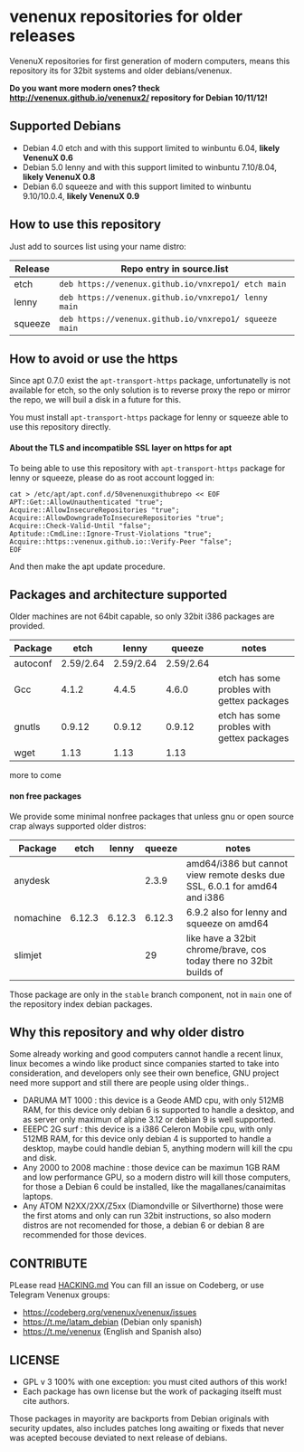# venenux repositories for older releases

VenenuX repositories for first generation of modern computers, means this repository its for 32bit systems and older debians/venenux.

**Do you want more modern ones? theck http://venenux.github.io/venenux2/ repository for Debian 10/11/12!**

## Supported Debians

* Debian 4.0 etch and with this support limited to winbuntu 6.04, **likely VenenuX 0.6**
* Debian 5.0 lenny and with this support limited to winbuntu 7.10/8.04, **likely VenenuX 0.8**
* Debian 6.0 squeeze and with this support limited to winbuntu 9.10/10.0.4, **likely VenenuX 0.9**

## How to use this repository

Just add to sources list using your name distro:

| Release | Repo entry in source.list |
| ------- | ------------------------------------------------------------- |
| etch    | `deb https://venenux.github.io/vnxrepo1/ etch main`    |
| lenny   | `deb https://venenux.github.io/vnxrepo1/ lenny main`   |
| squeeze | `deb https://venenux.github.io/vnxrepo1/ squeeze main` |

## How to avoid or use the https

Since apt 0.7.0 exist the `apt-transport-https` package, unfortunatelly 
is not available for etch, so the only solution is to reverse proxy 
the repo or mirror the repo, we will buil a disk in a future for this.

You must install  `apt-transport-https` package for lenny or squeeze able 
to use this repository directly.

#### About the TLS and incompatible SSL layer on https for apt

To being able to use this repository with `apt-transport-https` package for lenny or squeeze, 
please do as root account logged in:

```
cat > /etc/apt/apt.conf.d/50venenuxgithubrepo << EOF
APT::Get::AllowUnauthenticated "true";
Acquire::AllowInsecureRepositories "true";
Acquire::AllowDowngradeToInsecureRepositories "true";
Acquire::Check-Valid-Until "false";
Aptitude::CmdLine::Ignore-Trust-Violations "true";
Acquire::https::venenux.github.io::Verify-Peer "false";
EOF
```

And then make the apt update procedure.

## Packages and architecture supported

Older machines are not 64bit capable, so only 32bit i386 packages are provided.

| Package            | etch      | lenny     | queeze    | notes    |
| ------------------ | --------- | --------- | --------- | -------- |
| autoconf           | 2.59/2.64 | 2.59/2.64 | 2.59/2.64 |          |
| Gcc                | 4.1.2     | 4.4.5     | 4.6.0     | etch has some probles with gettex packages |
| gnutls             | 0.9.12    | 0.9.12    | 0.9.12    | etch has some probles with gettex packages |
| wget               | 1.13      | 1.13      | 1.13      |          |

more to come

#### non free packages

We provide some minimal nonfree packages that unless gnu or open source crap 
always supported older distros:

| Package            | etch      | lenny     | queeze    | notes    |
| ------------------ | --------- | --------- | --------- | -------- |
| anydesk            |           |           | 2.3.9     | amd64/i386 but cannot view remote desks due SSL, 6.0.1 for amd64 and i386 |
| nomachine          | 6.12.3    | 6.12.3    | 6.12.3    | 6.9.2 also for lenny and squeeze on amd64 |
| slimjet            |           |           | 29        | like have a 32bit chrome/brave, cos today there no 32bit builds of |

Those package are only in the `stable` branch component, not in `main` one of the repository index debian packages.

##  Why this repository and why older distro

Some already working and good computers cannot handle a recent linux, 
linux becomes a windo like product since companies started to take into consideration, 
and developers only see their own benefice, GNU project need more support 
and still there are people using older things..

* DARUMA MT 1000 : this device is a Geode AMD cpu, with only 512MB RAM, 
for this device only debian 6 is supported to handle a desktop, and as server 
only maximun of alpine 3.12 or debian 9 is well supported.
* EEEPC 2G surf : this device is a i386 Celeron Mobile cpu, with only 512MB RAM, 
for this device only debian 4 is supported to handle a desktop, maybe 
could handle debian 5, anything modern will kill the cpu and disk.
* Any 2000 to 2008 machine : those device can be maximun 1GB RAM and 
low performance GPU, so a modern distro will kill those computers, for those 
a Debian 6 could be installed, like the magallanes/canaimitas laptops.
* Any ATOM N2XX/2XX/Z5xx (Diamondville or Silverthorne) those were the first atoms 
and only can run 32bit instructions, so also modern distros are not recomended 
for those, a debian 6 or debian 8 are recommended for those devices.


## CONTRIBUTE

PLease read [HACKING.md](HACKING.md) You can fill an issue on Codeberg, or use Telegram Venenux groups:

* https://codeberg.org/venenux/venenux/issues
* https://t.me/latam_debian (Debian only spanish)
* https://t.me/venenux (English and Spanish also)

## LICENSE

* GPL v 3 100% with one exception: you must cited authors of this work!
* Each package has own license but the work of packaging itselft must cite authors.

Those packages in mayority are backports from Debian originals with security updates, 
also includes patches long awaiting or fixeds that never was acepted becouse deviated to next release of debians.
